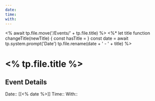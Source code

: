 ```yaml
---
date: 
time: 
with: 
---
```

<% await tp.file.move('/Events/' + tp.file.title) %>
<%*
let title
function changeTitle(newTitle) {
	const hasTitle = 
}
const date = await tp.system.prompt('Date')
tp.file.rename(date + ' - ' + title)
%>
# <% tp.file.title %>
## Event Details

Date:: [[<% date %>]]
Time:: 
With:: 